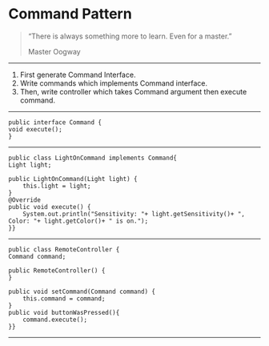# Command Pattern
>“There is always something more to learn. Even for a master.”
> 
> Master Oogway
*****
1) First generate Command Interface.
2) Write commands which implements Command interface.
3) Then, write controller which takes Command argument then execute command.
******
    public interface Command {
    void execute();
    }
****
    public class LightOnCommand implements Command{
    Light light;

    public LightOnCommand(Light light) {
        this.light = light;
    }
    @Override
    public void execute() {
        System.out.println("Sensitivity: "+ light.getSensitivity()+ ", Color: "+ light.getColor()+ " is on.");
    }}
****
    public class RemoteController {
    Command command;

    public RemoteController() {
    }

    public void setCommand(Command command) {
        this.command = command;
    }
    public void buttonWasPressed(){
        command.execute();
    }}

****
